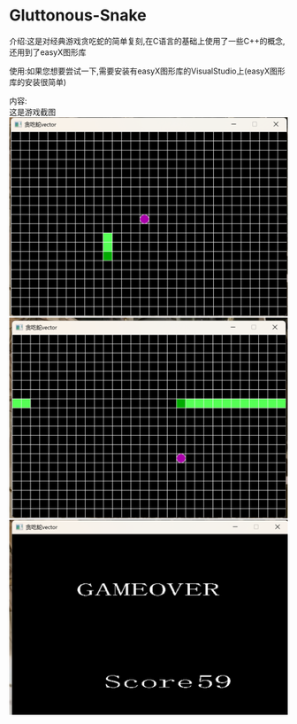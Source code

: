 # Gluttonous-Snake
介绍:这是对经典游戏贪吃蛇的简单复刻,在C语言的基础上使用了一些C++的概念,还用到了easyX图形库

使用:如果您想要尝试一下,需要安装有easyX图形库的VisualStudio上(easyX图形库的安装很简单)

内容:  
这是游戏截图  
![游戏截图](snake1.png)  
![游戏截图](snake2.png)  
![游戏截图](snake3.png)  


